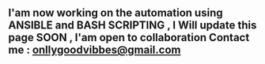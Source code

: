 ## I'am now working on the automation using ANSIBLE and BASH SCRIPTING , I Will update this page SOON , I'am open to collaboration Contact me : onllygoodvibbes@gmail.com 
